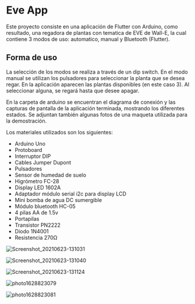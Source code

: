 # Eve App

Este proyecto consiste en una aplicación de Flutter con Arduino, como resultado, una regadora de plantas con tematica de EVE de Wall-E, la cual contiene 3 modos de uso: automatico, manual y Bluetooth (Flutter).


## Forma de uso

La selección de los modos se realiza a través de un dip switch.
En el modo manual se utilizan los pulsadores para seleccionar la planta que se desea regar.
En la aplicación aparecen las plantas disponibles (en este caso 3). Al seleccionar alguna, se regará hasta que desee apagar.

En la carpeta de arduino se encuentran el diagrama de conexión y las capturas de pantalla de la aplicación terminada, mostrando los diferentes estados. 
Se adjuntan también algunas fotos de una maqueta utilizada para la demostración.

Los materiales utilizados son los siguientes:
- Arduino Uno
- Protoboard
- Interruptor DIP
- Cables Jumper Dupont
- Pulsadores
- Sensor de humedad de suelo
- Higrómetro FC-28
- Display LED 1602A
- Adaptador módulo serial i2c para display LCD
- Mini bomba de agua DC sumergible
- Módulo bluetooth HC-05
- 4 pilas AA de 1.5v
- Portapilas
- Transistor PN2222
- Diodo 1N4001
- Resistencia 270Ω


![Screenshot_20210623-131031](https://user-images.githubusercontent.com/48542924/129302922-850b77f5-037a-4935-8f04-96e152a038ca.png) 

![Screenshot_20210623-131040](https://user-images.githubusercontent.com/48542924/129303033-89a75391-6860-48fb-8427-eaa9d6425f02.png)

![Screenshot_20210623-131124](https://user-images.githubusercontent.com/48542924/129303062-faed144d-be72-4a7f-b303-16441eb49dd4.png)

![photo1628823079](https://user-images.githubusercontent.com/48542924/129302909-706dfba9-0433-4d93-ab7c-eb9eb9b1f98b.jpeg)

![photo1628823081](https://user-images.githubusercontent.com/48542924/129302894-618fc276-bf71-4381-910d-a2a6731eb98d.jpeg)


